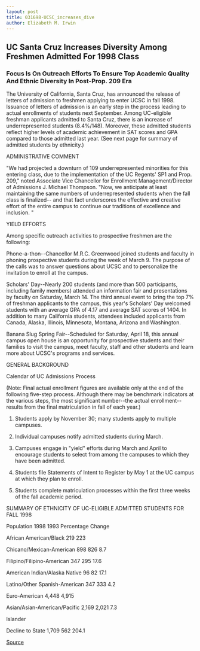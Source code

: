 ```yaml
---
layout: post
title: 031698-UCSC_increases_dive
author: Elizabeth M. Irwin
---
```


## UC Santa Cruz Increases Diversity Among Freshmen Admitted For  1998 Class

### Focus Is On Outreach Efforts To Ensure Top Academic Quality And Ethnic  Diversity In Post-Prop. 209 Era

The University of California, Santa Cruz, has announced the release of  letters of admission to freshmen applying to enter UCSC in fall 1998. Issuance  of letters of admission is an early step in the process leading to actual  enrollments of students next September. Among UC-eligible freshman  applicants admitted to Santa Cruz, there is an increase of underrepresented  students (8.4%/148).  Moreover, these admitted students reflect higher levels of academic  achievement in SAT scores and GPA compared to those admitted last year. (See  next page for summary of admitted students by ethnicity.)

ADMINISTRATIVE COMMENT

"We had projected a downturn of 109 underrepresented minorities for this  entering class, due to the implementation of the UC Regents' SP1 and Prop. 209,"  noted Associate Vice Chancellor for Enrollment Management/Director of  Admissions J. Michael Thompson. "Now, we anticipate at least maintaining the  same numbers of underrepresented students when the fall class is finalized-- and that fact underscores the effective and creative effort of the entire campus  to continue our traditions of excellence and inclusion. "

YIELD EFFORTS

Among specific outreach activities to prospective freshmen are the  following:

Phone-a-thon--Chancellor M.R.C. Greenwood joined students and faculty in  phoning prospective students during the week of March 9. The purpose of the  calls was to answer questions about UCSC and to personalize the invitation to  enroll at the campus.

Scholars' Day--Nearly 200 students (and more than 500 participants,  including family members) attended an information fair and presentations by  faculty on Saturday, March 14. The third annual event to bring the top 7% of  freshman applicants to the campus, this year's Scholars' Day welcomed students  with an average GPA of 4.17 and average SAT scores of 1404. In addition to  many California students, attendees included applicants from Canada, Alaska,  Illinois, Minnesota, Montana, Arizona and Washington.

Banana Slug Spring Fair--Scheduled for Saturday, April 18, this annual  campus open house is an opportunity for prospective students and their families  to visit the campus, meet faculty, staff and other students and learn more about  UCSC's programs and services.

GENERAL BACKGROUND

Calendar of UC Admissions Process

(Note: Final actual enrollment figures are available only at the end of the  following five-step process. Although there may be benchmark indicators at the  various steps, the most significant number--the actual enrollment--results  from the final matriculation in fall of each year.)

1) Students apply by November 30; many students apply to multiple  campuses.

2) Individual campuses notify admitted students during March.

3) Campuses engage in "yield" efforts during March and April to encourage  students to select from among the campuses to which they have been admitted.

4) Students file Statements of Intent to Register by May 1 at the UC  campus at which they plan to enroll.

5) Students complete matriculation processes within the first three  weeks of the fall academic period.

SUMMARY OF ETHNICITY OF UC-ELIGIBLE ADMITTED STUDENTS FOR FALL  1998

Population 1998 1993 Percentage Change

African American/Black 219 223

Chicano/Mexican-American 898 826 8.7

Filipino/Filipino-American 347 295 17.6

American Indian/Alaska Native 96 82 17.1

Latino/Other Spanish-American 347 333 4.2

Euro-American 4,448 4,915

Asian/Asian-American/Pacific 2,169 2,021 7.3

Islander

Decline to State 1,709 562 204.1

[Source](http://www1.ucsc.edu/news_events/press_releases/archive/97-98/03-98/031698-UCSC_increases_dive.html "Permalink to 031698-UCSC_increases_dive")